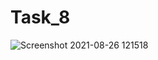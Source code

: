 # Task_8

![Screenshot 2021-08-26 121518](https://user-images.githubusercontent.com/62913154/130946042-240b8994-b4e0-4e6e-92a3-551f4718ad05.jpg)
